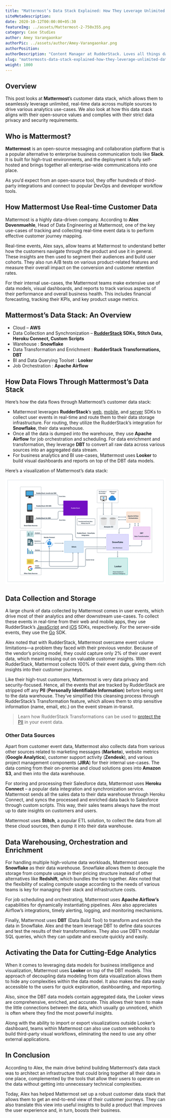 ```yaml
---
title: "Mattermost’s Data Stack Explained: How They Leverage Unlimited Data For Customer Analytics"
siteMetadescription:
date: 2020-10-12T00:00:00+05:30
featureImg: ../assets/Mattermost-2-750x355.png
category: Case Studies
author: Amey Varangaonkar
authorPic: ../assets/author/Amey-Varangaonkar.png
authorPosition: 
authorDescription: "Content Manager at RudderStack. Loves all things data. Manchester United, music, and sci-fi fan, among other things."
slug: "mattermosts-data-stack-explained-how-they-leverage-unlimited-data-for-customer-analytics"
weight: 1000
---
```

**Overview**
------------

This post looks at **Mattermost**’s customer data stack, which allows them to seamlessly leverage unlimited, real-time data across multiple sources to drive various analytics use-cases. We also look at how this data stack aligns with their open-source values and complies with their strict data privacy and security requirements.

**Who is Mattermost?**
----------------------

**Mattermost** is an open-source messaging and collaboration platform that is a popular alternative to enterprise business communication tools like **Slack**. It is built for high-trust environments, and the deployment is fully self-hosted and brings together all enterprise-wide communications into one place. 

As you’d expect from an open-source tool, they offer hundreds of third-party integrations and connect to popular DevOps and developer workflow tools.

**How Mattermost Use Real-time Customer Data**
----------------------------------------------

Mattermost is a highly data-driven company. According to **Alex Dovenmuehle**, Head of Data Engineering at Mattermost, one of the key use-cases of tracking and collecting real-time event data is to perform effective customer journey mapping. 

Real-time events, Alex says, allow teams at Mattermost to understand better how the customers navigate through the product and use it in general. These insights are then used to segment their audiences and build user cohorts. They also run A/B tests on various product-related features and measure their overall impact on the conversion and customer retention rates.

For their internal use-cases, the Mattermost teams make extensive use of data models, visual dashboards, and reports to track various aspects of their performance and overall business health. This includes financial forecasting, tracking their KPIs, and key product usage metrics.

**Mattermost’s Data Stack**: An Overview
----------------------------------------

*   Cloud – **AWS**
*   Data Collection and Synchronization – **[RudderStack](http://www.rudderstack.com) SDKs, Stitch Data, Heroku Connect, Custom Scripts**
*   Warehouse : **Snowflake**
*   Data Transformation and Enrichment : **RudderStack Transformations, DBT**
*   BI and Data Querying Toolset : **Looker**
*   Job Orchestration : **Apache Airflow**

**How Data Flows Through Mattermost’s Data Stack**
--------------------------------------------------

Here’s how the data flows through Mattermost’s customer data stack:  

*   Mattermost leverages **RudderStack**’s [web](https://docs.rudderstack.com/rudderstack-sdk-integration-guides/rudderstack-javascript-sdk), [mobile](https://docs.rudderstack.com/rudderstack-sdk-integration-guides/rudderstack-ios-sdk), and [server](https://docs.rudderstack.com/rudderstack-sdk-integration-guides/rudderstack-go-sdk) SDKs to collect user events in real-time and route them to their data storage infrastructure. For routing, they utilize the RudderStack’s integration for **Snowflake**, their data warehouse.
*   Once all the data is dumped into the warehouse, they use **Apache Airflow** for job orchestration and scheduling. For data enrichment and transformation, they leverage **DBT** to convert all raw data across various sources into an aggregated data stream.
*   For business analytics and BI use-cases, Mattermost uses **Looker** to build visual dashboards and reports on top of the DBT data models.

Here’s a visualization of Mattermost’s data stack: 

![Mattermost’s Customer Data Stack (Click to open in a new tab)](../assets/markdown/LGeqsF39MzphHkv8.png)


**Data Collection and Storage**
-------------------------------

A large chunk of data collected by Mattermost comes in user events, which drive most of their analytics and other downstream use-cases. To collect these events in real-time from their web and mobile apps, they use RudderStack’s [JavaScript](https://docs.rudderstack.com/rudderstack-sdk-integration-guides/rudderstack-javascript-sdk) and [iOS](https://docs.rudderstack.com/rudderstack-sdk-integration-guides/rudderstack-ios-sdk) SDKs, respectively. For the server-side events, they use the [Go](https://docs.rudderstack.com/rudderstack-sdk-integration-guides/rudderstack-go-sdk) SDK.

Alex noted that with RudderStack, Mattermost overcame event volume limitations—a problem they faced with their previous vendor. Because of the vendor’s pricing model, they could capture only 2% of their user event data, which meant missing out on valuable customer insights. With RudderStack, Mattermost collects 100% of their event data, giving them rich insights into their customer journeys. 

Like their high-trust customers, Mattermost is very data privacy and security-focused. Hence, all the events that are tracked by RudderStack are stripped off any **PII** (**Personally Identifiable Information**) before being sent to the data warehouse. They’ve simplified this cleansing process through RudderStack’s Transformation feature, which allows them to strip sensitive information (name, email, etc.) on the event stream in-transit.

> Learn how RudderStack Transformations can be used to [protect the PII](https://rudderstack.com/blog/protect-personally-identifiable-information-pii-using-rudderstack/) in your event data.

### **Other Data Sources**

Apart from customer event data, Mattermost also collects data from various other sources related to marketing messages (**Marketo**), website metrics (**Google Analytics**), customer support activity (**Zendesk**), and various project management components (**JIRA**) for their internal use-cases. The data coming from their on-premise and cloud solutions goes into **Amazon S3**, and then into the data warehouse.

For storing and processing their Salesforce data, Mattermost uses **Heroku Connect** – a popular data integration and synchronization service. Mattermost sends all the sales data to their data warehouse through Heroku Connect, and syncs the processed and enriched data back to Salesforce through custom scripts. This way, their sales teams always have the most up to date insights on customers and users.

Mattermost uses **Stitch**, a popular ETL solution, to collect the data from all these cloud sources, then dump it into their data warehouse.

**Data Warehousing, Orchestration and Enrichment**
--------------------------------------------------

For handling multiple high-volume data workloads, Mattermost uses **Snowflake** as their data warehouse. Snowflake allows them to decouple the storage from compute usage in their pricing structure instead of other alternatives like **Redshift**, which bundles the two together. Alex noted that the flexibility of scaling compute usage according to the needs of various teams is key for managing their stack and infrastructure costs.

For job scheduling and orchestrating, Mattermost uses **Apache Airflow’s** capabilities for dynamically instantiating pipelines. Alex also appreciates Airflow’s integrations, timely alerting, logging, and monitoring mechanisms. 

Finally, Mattermost uses **DBT** (Data Build Tool) to transform and enrich the data in Snowflake. Alex and the team leverage DBT to define data sources and test the results of their transformations. They also use DBT’s modular SQL queries, which they can update and execute quickly and easily.

**Activating the Data for Cutting-Edge Analytics**
--------------------------------------------------

When it comes to leveraging data models for business intelligence and visualization, Mattermost uses **Looker** on top of the DBT models. This approach of decoupling data modeling from data visualization allows them to hide any complexities within the data model. It also makes the data easily accessible to the users for quick exploration, dashboarding, and reporting.

Also, since the DBT data models contain aggregated data, the Looker views are comprehensive, enriched, and accurate. This allows their team to make the little connections between the data, which usually go unnoticed, which is often where they find the most powerful insights. 

Along with the ability to import or export visualizations outside Looker’s dashboard, teams within Mattermost can also use custom webhooks to build third-party visual workflows, eliminating the need to use any other external applications.

**In Conclusion**
-----------------

According to Alex, the main drive behind building Mattermost’s data stack was to architect an infrastructure that could bring together all their data in one place, complemented by the tools that allow their users to operate on the data without getting into unnecessary technical complexities. 

Today, Alex has helped Mattermost set up a robust customer data stack that allows them to get an end-to-end view of their customer journeys. They can also translate this view into useful insights to build a product that improves the user experience and, in turn, boosts their business.